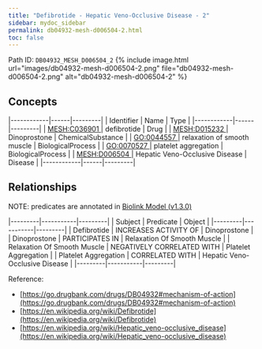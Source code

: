 ```yaml
---
title: "Defibrotide - Hepatic Veno-Occlusive Disease - 2"
sidebar: mydoc_sidebar
permalink: db04932-mesh-d006504-2.html
toc: false 
---
```



Path ID: `DB04932_MESH_D006504_2`
{% include image.html url="images/db04932-mesh-d006504-2.png" file="db04932-mesh-d006504-2.png" alt="db04932-mesh-d006504-2" %}

## Concepts

|------------|------|---------|
| Identifier | Name | Type    |
|------------|------|---------|
| <a href="https://identifiers.org/MESH:C036901">MESH:C036901 </a> | defibrotide | Drug |
| <a href="https://identifiers.org/MESH:D015232">MESH:D015232 </a> | Dinoprostone | ChemicalSubstance |
| <a href="https://identifiers.org/GO:0044557">GO:0044557 </a> | relaxation of smooth muscle | BiologicalProcess |
| <a href="https://identifiers.org/GO:0070527">GO:0070527 </a> | platelet aggregation | BiologicalProcess |
| <a href="https://identifiers.org/MESH:D006504">MESH:D006504 </a> | Hepatic Veno-Occlusive Disease | Disease |
|------------|------|---------|

## Relationships


NOTE: predicates are annotated in <a href="https://github.com/biolink/biolink-model/releases/tag/v1.3.0">Biolink Model (v1.3.0)</a>

|---------|-----------|---------|
| Subject | Predicate | Object  |
|---------|-----------|---------|
| Defibrotide | INCREASES ACTIVITY OF | Dinoprostone |
| Dinoprostone | PARTICIPATES IN | Relaxation Of Smooth Muscle |
| Relaxation Of Smooth Muscle | NEGATIVELY CORRELATED WITH | Platelet Aggregation |
| Platelet Aggregation | CORRELATED WITH | Hepatic Veno-Occlusive Disease |
|---------|-----------|---------|

Reference: 
  - [https://go.drugbank.com/drugs/DB04932#mechanism-of-action](https://go.drugbank.com/drugs/DB04932#mechanism-of-action)
  - [https://en.wikipedia.org/wiki/Defibrotide](https://en.wikipedia.org/wiki/Defibrotide)
  - [https://en.wikipedia.org/wiki/Hepatic_veno-occlusive_disease](https://en.wikipedia.org/wiki/Hepatic_veno-occlusive_disease)
